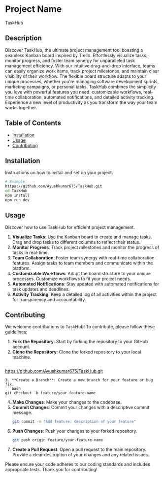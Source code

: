 # Project Name
TaskHub

## Description
 Discover TaskHub, the ultimate project 
management tool boasting a seamless Kanban 
board inspired by Trello. Effortlessly visualize 
tasks, monitor progress, and foster team 
synergy for unparalleled task management 
efficiency.
 With our intuitive drag-and-drop interface, 
teams can easily organize work items, track 
project milestones, and maintain clear visibility 
of their workflow. The flexible board structure 
adapts to your unique processes, whether 
you're managing software development sprints, 
marketing campaigns, or personal tasks.
 TaskHub combines the simplicity you love with 
powerful features you need: customizable 
workflows, real-time collaboration, automated 
notifications, and detailed activity tracking. 
Experience a new level of productivity as you 
transform the way your team works together.


## Table of Contents
- [Installation](#installation)
- [Usage](#usage)
- [Contributing](#contributing)

## Installation
Instructions on how to install and set up your project.

```bash
# Example:
https://github.com/Ayushkumar675/TaskHub.git
cd TaskHub
npm install
npm run dev
```

## Usage
Discover how to use TaskHub for efficient project management.

1. **Visualize Tasks**: Use the Kanban board to create and manage tasks. Drag and drop tasks to different columns to reflect their status.
2. **Monitor Progress**: Track project milestones and monitor the progress of tasks in real-time.
3. **Team Collaboration**: Foster team synergy with real-time collaboration features. Assign tasks to team members and communicate within the platform.
4. **Customizable Workflows**: Adapt the board structure to your unique processes. Customize workflows to fit your project needs.
5. **Automated Notifications**: Stay updated with automated notifications for task updates and deadlines.
6. **Activity Tracking**: Keep a detailed log of all activities within the project for transparency and accountability.


## Contributing
We welcome contributions to TaskHub! To contribute, please follow these guidelines:

1. **Fork the Repository**: Start by forking the repository to your GitHub account.
2. **Clone the Repository**: Clone the forked repository to your local machine.
   ```bash
  https://github.com/Ayushkumar675/TaskHub.git
   ```
3. **Create a Branch**: Create a new branch for your feature or bug fix.
   ```bash
   git checkout -b feature/your-feature-name
   ```
4. **Make Changes**: Make your changes to the codebase.
5. **Commit Changes**: Commit your changes with a descriptive commit message.
   ```bash
   git commit -m "Add feature: description of your feature"
   ```
6. **Push Changes**: Push your changes to your forked repository.
   ```bash
   git push origin feature/your-feature-name
   ```
7. **Create a Pull Request**: Open a pull request to the main repository. Provide a clear description of your changes and any related issues.

Please ensure your code adheres to our coding standards and includes appropriate tests. Thank you for contributing!


